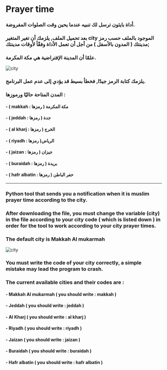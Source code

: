 # Prayer time
### أداة بايثون ترسل لك تنبيه عندما يحين وقت الصلوات المفروضة.
### بعد تحميل الملف, يلزمك أن تغير المتغير city الموجود بالملف حسب رمز مدينتك ( المدون بالأسفل ) من أجل أن تعمل الأداة وفقًأ لأوقات مدينتك;
### علمًا أن المدينة الإفتراضية هي مكة المكرمة.

![city](https://user-images.githubusercontent.com/107263975/217622192-d5f22ca9-f3e2-4762-9f22-dae476aa2941.png)

### يلزمك كتابة الرمز جيدًا, فخطأ بسيط قد يؤدي إلى عدم عمل البرنامج.

### المدن المتاحة حاليًا ورموزها  : 

#### - ( makkah : رمزها ) مكة المكرمة

#### - ( jeddah : جدة ( رمزها 

#### - ( al kharj : رمزها ) الخرج

#### - ( riyadh : رمزها  )الرياض

#### - ( jaizan : رمزها ) جيزان

#### - ( buraidah : رمزها ) بريدة

#### - ( hafr albatin : رمزها ) حفر الباطن

-------------------------------
### Python tool that sends you a notification when it is muslim prayer time according to the city.
### After downloading the file, you must change the variable (city) in the file according to your city code ( which is listed down ) in order for the tool to work according to your city prayer times.
### The default city is Makkah Al mukarmah

![city](https://user-images.githubusercontent.com/107263975/217622192-d5f22ca9-f3e2-4762-9f22-dae476aa2941.png)


### You must write the code of your city correctly, a simple mistake may lead the program to crash.
### The current available cities and their codes are :

#### - Makkah Al mukarmah ( you should write : makkah )

#### - Jeddah ( you should write : jeddah )

#### - Al Kharj ( you should write : al kharj )

#### - Riyadh ( you should write : riyadh )

#### - Jaizan ( you should write : jaizan )

#### - Buraidah ( you should write : buraidah ) 

#### - Hafr albatin ( you should write : hafr albatin )
